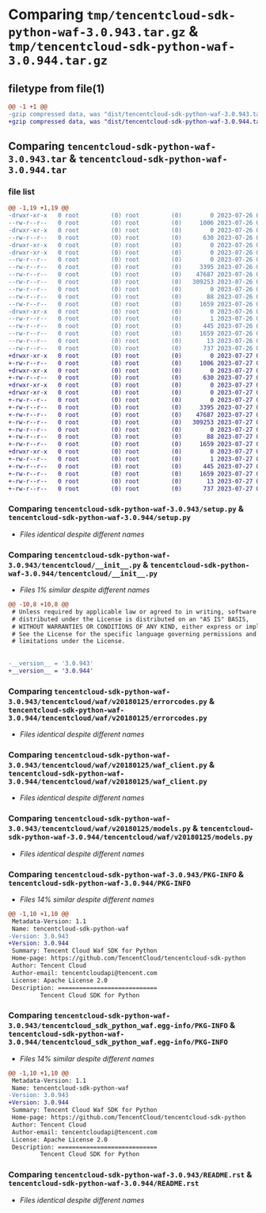 # Comparing `tmp/tencentcloud-sdk-python-waf-3.0.943.tar.gz` & `tmp/tencentcloud-sdk-python-waf-3.0.944.tar.gz`

## filetype from file(1)

```diff
@@ -1 +1 @@
-gzip compressed data, was "dist/tencentcloud-sdk-python-waf-3.0.943.tar", last modified: Wed Jul 26 00:48:29 2023, max compression
+gzip compressed data, was "dist/tencentcloud-sdk-python-waf-3.0.944.tar", last modified: Thu Jul 27 02:27:50 2023, max compression
```

## Comparing `tencentcloud-sdk-python-waf-3.0.943.tar` & `tencentcloud-sdk-python-waf-3.0.944.tar`

### file list

```diff
@@ -1,19 +1,19 @@
-drwxr-xr-x   0 root         (0) root         (0)        0 2023-07-26 00:48:29.000000 tencentcloud-sdk-python-waf-3.0.943/
--rw-r--r--   0 root         (0) root         (0)     1006 2023-07-26 00:48:29.000000 tencentcloud-sdk-python-waf-3.0.943/setup.py
-drwxr-xr-x   0 root         (0) root         (0)        0 2023-07-26 00:48:29.000000 tencentcloud-sdk-python-waf-3.0.943/tencentcloud/
--rw-r--r--   0 root         (0) root         (0)      630 2023-07-26 00:48:29.000000 tencentcloud-sdk-python-waf-3.0.943/tencentcloud/__init__.py
-drwxr-xr-x   0 root         (0) root         (0)        0 2023-07-26 00:48:29.000000 tencentcloud-sdk-python-waf-3.0.943/tencentcloud/waf/
-drwxr-xr-x   0 root         (0) root         (0)        0 2023-07-26 00:48:29.000000 tencentcloud-sdk-python-waf-3.0.943/tencentcloud/waf/v20180125/
--rw-r--r--   0 root         (0) root         (0)        0 2023-07-26 00:48:29.000000 tencentcloud-sdk-python-waf-3.0.943/tencentcloud/waf/v20180125/__init__.py
--rw-r--r--   0 root         (0) root         (0)     3395 2023-07-26 00:48:29.000000 tencentcloud-sdk-python-waf-3.0.943/tencentcloud/waf/v20180125/errorcodes.py
--rw-r--r--   0 root         (0) root         (0)    47687 2023-07-26 00:48:29.000000 tencentcloud-sdk-python-waf-3.0.943/tencentcloud/waf/v20180125/waf_client.py
--rw-r--r--   0 root         (0) root         (0)   309253 2023-07-26 00:48:29.000000 tencentcloud-sdk-python-waf-3.0.943/tencentcloud/waf/v20180125/models.py
--rw-r--r--   0 root         (0) root         (0)        0 2023-07-26 00:48:29.000000 tencentcloud-sdk-python-waf-3.0.943/tencentcloud/waf/__init__.py
--rw-r--r--   0 root         (0) root         (0)       88 2023-07-26 00:48:29.000000 tencentcloud-sdk-python-waf-3.0.943/setup.cfg
--rw-r--r--   0 root         (0) root         (0)     1659 2023-07-26 00:48:29.000000 tencentcloud-sdk-python-waf-3.0.943/PKG-INFO
-drwxr-xr-x   0 root         (0) root         (0)        0 2023-07-26 00:48:29.000000 tencentcloud-sdk-python-waf-3.0.943/tencentcloud_sdk_python_waf.egg-info/
--rw-r--r--   0 root         (0) root         (0)        1 2023-07-26 00:48:29.000000 tencentcloud-sdk-python-waf-3.0.943/tencentcloud_sdk_python_waf.egg-info/dependency_links.txt
--rw-r--r--   0 root         (0) root         (0)      445 2023-07-26 00:48:29.000000 tencentcloud-sdk-python-waf-3.0.943/tencentcloud_sdk_python_waf.egg-info/SOURCES.txt
--rw-r--r--   0 root         (0) root         (0)     1659 2023-07-26 00:48:29.000000 tencentcloud-sdk-python-waf-3.0.943/tencentcloud_sdk_python_waf.egg-info/PKG-INFO
--rw-r--r--   0 root         (0) root         (0)       13 2023-07-26 00:48:29.000000 tencentcloud-sdk-python-waf-3.0.943/tencentcloud_sdk_python_waf.egg-info/top_level.txt
--rw-r--r--   0 root         (0) root         (0)      737 2023-07-26 00:48:29.000000 tencentcloud-sdk-python-waf-3.0.943/README.rst
+drwxr-xr-x   0 root         (0) root         (0)        0 2023-07-27 02:27:50.000000 tencentcloud-sdk-python-waf-3.0.944/
+-rw-r--r--   0 root         (0) root         (0)     1006 2023-07-27 02:27:50.000000 tencentcloud-sdk-python-waf-3.0.944/setup.py
+drwxr-xr-x   0 root         (0) root         (0)        0 2023-07-27 02:27:50.000000 tencentcloud-sdk-python-waf-3.0.944/tencentcloud/
+-rw-r--r--   0 root         (0) root         (0)      630 2023-07-27 02:27:50.000000 tencentcloud-sdk-python-waf-3.0.944/tencentcloud/__init__.py
+drwxr-xr-x   0 root         (0) root         (0)        0 2023-07-27 02:27:50.000000 tencentcloud-sdk-python-waf-3.0.944/tencentcloud/waf/
+drwxr-xr-x   0 root         (0) root         (0)        0 2023-07-27 02:27:50.000000 tencentcloud-sdk-python-waf-3.0.944/tencentcloud/waf/v20180125/
+-rw-r--r--   0 root         (0) root         (0)        0 2023-07-27 02:27:50.000000 tencentcloud-sdk-python-waf-3.0.944/tencentcloud/waf/v20180125/__init__.py
+-rw-r--r--   0 root         (0) root         (0)     3395 2023-07-27 02:27:50.000000 tencentcloud-sdk-python-waf-3.0.944/tencentcloud/waf/v20180125/errorcodes.py
+-rw-r--r--   0 root         (0) root         (0)    47687 2023-07-27 02:27:50.000000 tencentcloud-sdk-python-waf-3.0.944/tencentcloud/waf/v20180125/waf_client.py
+-rw-r--r--   0 root         (0) root         (0)   309253 2023-07-27 02:27:50.000000 tencentcloud-sdk-python-waf-3.0.944/tencentcloud/waf/v20180125/models.py
+-rw-r--r--   0 root         (0) root         (0)        0 2023-07-27 02:27:50.000000 tencentcloud-sdk-python-waf-3.0.944/tencentcloud/waf/__init__.py
+-rw-r--r--   0 root         (0) root         (0)       88 2023-07-27 02:27:50.000000 tencentcloud-sdk-python-waf-3.0.944/setup.cfg
+-rw-r--r--   0 root         (0) root         (0)     1659 2023-07-27 02:27:50.000000 tencentcloud-sdk-python-waf-3.0.944/PKG-INFO
+drwxr-xr-x   0 root         (0) root         (0)        0 2023-07-27 02:27:50.000000 tencentcloud-sdk-python-waf-3.0.944/tencentcloud_sdk_python_waf.egg-info/
+-rw-r--r--   0 root         (0) root         (0)        1 2023-07-27 02:27:50.000000 tencentcloud-sdk-python-waf-3.0.944/tencentcloud_sdk_python_waf.egg-info/dependency_links.txt
+-rw-r--r--   0 root         (0) root         (0)      445 2023-07-27 02:27:50.000000 tencentcloud-sdk-python-waf-3.0.944/tencentcloud_sdk_python_waf.egg-info/SOURCES.txt
+-rw-r--r--   0 root         (0) root         (0)     1659 2023-07-27 02:27:50.000000 tencentcloud-sdk-python-waf-3.0.944/tencentcloud_sdk_python_waf.egg-info/PKG-INFO
+-rw-r--r--   0 root         (0) root         (0)       13 2023-07-27 02:27:50.000000 tencentcloud-sdk-python-waf-3.0.944/tencentcloud_sdk_python_waf.egg-info/top_level.txt
+-rw-r--r--   0 root         (0) root         (0)      737 2023-07-27 02:27:50.000000 tencentcloud-sdk-python-waf-3.0.944/README.rst
```

### Comparing `tencentcloud-sdk-python-waf-3.0.943/setup.py` & `tencentcloud-sdk-python-waf-3.0.944/setup.py`

 * *Files identical despite different names*

### Comparing `tencentcloud-sdk-python-waf-3.0.943/tencentcloud/__init__.py` & `tencentcloud-sdk-python-waf-3.0.944/tencentcloud/__init__.py`

 * *Files 1% similar despite different names*

```diff
@@ -10,8 +10,8 @@
 # Unless required by applicable law or agreed to in writing, software
 # distributed under the License is distributed on an "AS IS" BASIS,
 # WITHOUT WARRANTIES OR CONDITIONS OF ANY KIND, either express or implied.
 # See the License for the specific language governing permissions and
 # limitations under the License.
 
 
-__version__ = '3.0.943'
+__version__ = '3.0.944'
```

### Comparing `tencentcloud-sdk-python-waf-3.0.943/tencentcloud/waf/v20180125/errorcodes.py` & `tencentcloud-sdk-python-waf-3.0.944/tencentcloud/waf/v20180125/errorcodes.py`

 * *Files identical despite different names*

### Comparing `tencentcloud-sdk-python-waf-3.0.943/tencentcloud/waf/v20180125/waf_client.py` & `tencentcloud-sdk-python-waf-3.0.944/tencentcloud/waf/v20180125/waf_client.py`

 * *Files identical despite different names*

### Comparing `tencentcloud-sdk-python-waf-3.0.943/tencentcloud/waf/v20180125/models.py` & `tencentcloud-sdk-python-waf-3.0.944/tencentcloud/waf/v20180125/models.py`

 * *Files identical despite different names*

### Comparing `tencentcloud-sdk-python-waf-3.0.943/PKG-INFO` & `tencentcloud-sdk-python-waf-3.0.944/PKG-INFO`

 * *Files 14% similar despite different names*

```diff
@@ -1,10 +1,10 @@
 Metadata-Version: 1.1
 Name: tencentcloud-sdk-python-waf
-Version: 3.0.943
+Version: 3.0.944
 Summary: Tencent Cloud Waf SDK for Python
 Home-page: https://github.com/TencentCloud/tencentcloud-sdk-python
 Author: Tencent Cloud
 Author-email: tencentcloudapi@tencent.com
 License: Apache License 2.0
 Description: ============================
         Tencent Cloud SDK for Python
```

### Comparing `tencentcloud-sdk-python-waf-3.0.943/tencentcloud_sdk_python_waf.egg-info/PKG-INFO` & `tencentcloud-sdk-python-waf-3.0.944/tencentcloud_sdk_python_waf.egg-info/PKG-INFO`

 * *Files 14% similar despite different names*

```diff
@@ -1,10 +1,10 @@
 Metadata-Version: 1.1
 Name: tencentcloud-sdk-python-waf
-Version: 3.0.943
+Version: 3.0.944
 Summary: Tencent Cloud Waf SDK for Python
 Home-page: https://github.com/TencentCloud/tencentcloud-sdk-python
 Author: Tencent Cloud
 Author-email: tencentcloudapi@tencent.com
 License: Apache License 2.0
 Description: ============================
         Tencent Cloud SDK for Python
```

### Comparing `tencentcloud-sdk-python-waf-3.0.943/README.rst` & `tencentcloud-sdk-python-waf-3.0.944/README.rst`

 * *Files identical despite different names*

